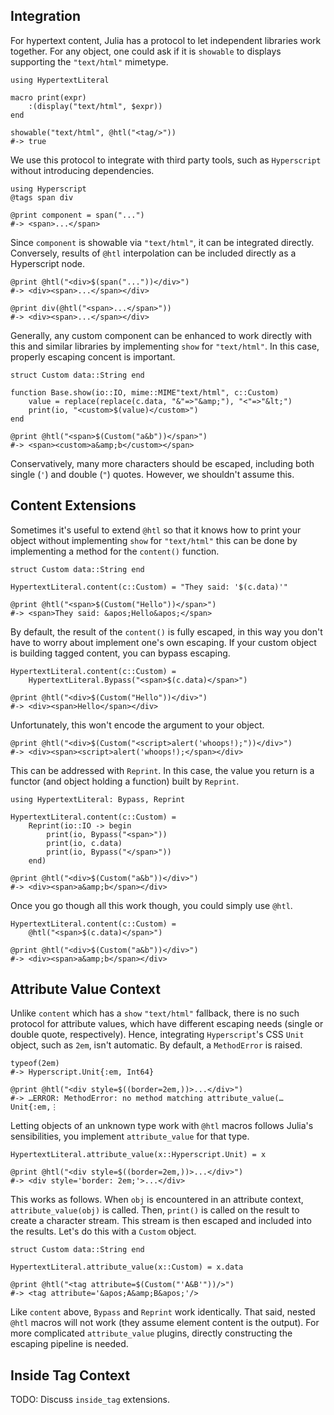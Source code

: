 ## Integration

For hypertext content, Julia has a protocol to let independent libraries
work together. For any object, one could ask if it is `showable` to
displays supporting the `"text/html"` mimetype.

    using HypertextLiteral

    macro print(expr)
        :(display("text/html", $expr))
    end

    showable("text/html", @htl("<tag/>"))
    #-> true

We use this protocol to integrate with third party tools, such as
`Hyperscript` without introducing dependencies.

    using Hyperscript
    @tags span div

    @print component = span("...")
    #-> <span>...</span>

Since `component` is showable via `"text/html"`, it can be integrated
directly. Conversely, results of `@htl` interpolation can be included
directly as a Hyperscript node.

    @print @htl("<div>$(span("..."))</div>")
    #-> <div><span>...</span></div>

    @print div(@htl("<span>...</span>"))
    #-> <div><span>...</span></div>

Generally, any custom component can be enhanced to work directly with
this and similar libraries by implementing `show` for `"text/html"`.
In this case, properly escaping concent is important.

    struct Custom data::String end

    function Base.show(io::IO, mime::MIME"text/html", c::Custom)
        value = replace(replace(c.data, "&"=>"&amp;"), "<"=>"&lt;")
        print(io, "<custom>$(value)</custom>")
    end

    @print @htl("<span>$(Custom("a&b"))</span>")
    #-> <span><custom>a&amp;b</custom></span>

Conservatively, many more characters should be escaped, including both
single (`'`) and double (`"`) quotes. However, we shouldn't assume this.

## Content Extensions

Sometimes it's useful to extend `@htl` so that it knows how to print
your object without implementing `show` for `"text/html"` this can be
done by implementing a method for the `content()` function.

    struct Custom data::String end

    HypertextLiteral.content(c::Custom) = "They said: '$(c.data)'"

    @print @htl("<span>$(Custom("Hello"))</span>")
    #-> <span>They said: &apos;Hello&apos;</span>

By default, the result of the `content()` is fully escaped, in this way
you don't have to worry about implement one's own escaping. If your
custom object is building tagged content, you can bypass escaping.

    HypertextLiteral.content(c::Custom) =
        HypertextLiteral.Bypass("<span>$(c.data)</span>")

    @print @htl("<div>$(Custom("Hello"))</div>")
    #-> <div><span>Hello</span></div>

Unfortunately, this won't encode the argument to your object.

    @print @htl("<div>$(Custom("<script>alert('whoops!);"))</div>")
    #-> <div><span><script>alert('whoops!);</span></div>

This can be addressed with `Reprint`. In this case, the value you return
is a functor (and object holding a function) built by `Reprint`.

    using HypertextLiteral: Bypass, Reprint

    HypertextLiteral.content(c::Custom) =
        Reprint(io::IO -> begin
            print(io, Bypass("<span>"))
            print(io, c.data)
            print(io, Bypass("</span>"))
        end)

    @print @htl("<div>$(Custom("a&b"))</div>")
    #-> <div><span>a&amp;b</span></div>

Once you go though all this work though, you could simply use `@htl`.

    HypertextLiteral.content(c::Custom) =
        @htl("<span>$(c.data)</span>")

    @print @htl("<div>$(Custom("a&b"))</div>")
    #-> <div><span>a&amp;b</span></div>

## Attribute Value Context

Unlike `content` which has a `show` `"text/html"` fallback, there is no
such protocol for attribute values, which have different escaping needs
(single or double quote, respectively). Hence, integrating
`Hyperscript`'s CSS `Unit` object, such as `2em`, isn't automatic. By
default, a `MethodError` is raised.

    typeof(2em)
    #-> Hyperscript.Unit{:em, Int64}

    @print @htl("<div style=$((border=2em,))>...</div>")
    #-> …ERROR: MethodError: no method matching attribute_value(…Unit{:em,⋮

Letting objects of an unknown type work with `@htl` macros follows
Julia's sensibilities, you implement `attribute_value` for that type.

    HypertextLiteral.attribute_value(x::Hyperscript.Unit) = x

    @print @htl("<div style=$((border=2em,))>...</div>")
    #-> <div style='border: 2em;'>...</div>

This works as follows. When `obj` is encountered in an attribute
context, `attribute_value(obj)` is called. Then, `print()` is called on
the result to create a character stream. This stream is then escaped and
included into the results. Let's do this with a `Custom` object.

    struct Custom data::String end

    HypertextLiteral.attribute_value(x::Custom) = x.data

    @print @htl("<tag attribute=$(Custom("'A&B'"))/>")
    #-> <tag attribute='&apos;A&amp;B&apos;'/>

Like `content` above, `Bypass` and `Reprint` work identically. That
said, nested `@htl` macros will not work (they assume element content is
the output). For more complicated `attribute_value` plugins, directly
constructing the escaping pipeline is needed.

## Inside Tag Context

TODO: Discuss `inside_tag` extensions.
